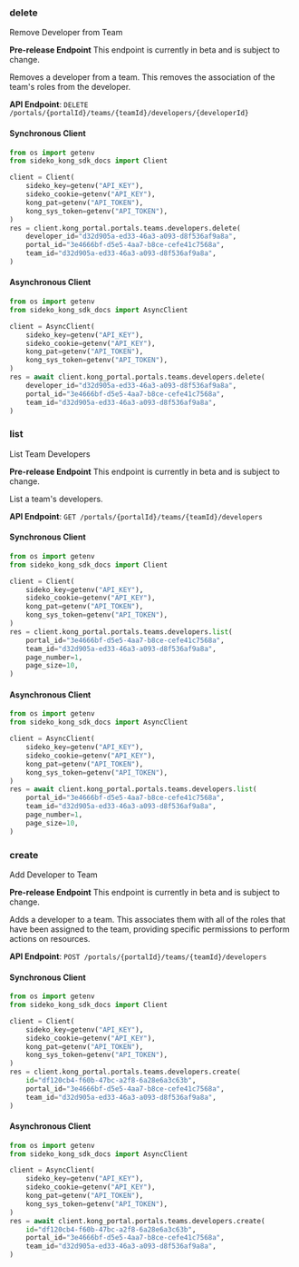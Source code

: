 
### delete <a name="delete"></a>
Remove Developer from Team

**Pre-release Endpoint**
This endpoint is currently in beta and is subject to change.

Removes a developer from a team. This removes the association of the team's roles from the developer.

**API Endpoint**: `DELETE /portals/{portalId}/teams/{teamId}/developers/{developerId}`

#### Synchronous Client

```python
from os import getenv
from sideko_kong_sdk_docs import Client

client = Client(
    sideko_key=getenv("API_KEY"),
    sideko_cookie=getenv("API_KEY"),
    kong_pat=getenv("API_TOKEN"),
    kong_sys_token=getenv("API_TOKEN"),
)
res = client.kong_portal.portals.teams.developers.delete(
    developer_id="d32d905a-ed33-46a3-a093-d8f536af9a8a",
    portal_id="3e4666bf-d5e5-4aa7-b8ce-cefe41c7568a",
    team_id="d32d905a-ed33-46a3-a093-d8f536af9a8a",
)
```

#### Asynchronous Client

```python
from os import getenv
from sideko_kong_sdk_docs import AsyncClient

client = AsyncClient(
    sideko_key=getenv("API_KEY"),
    sideko_cookie=getenv("API_KEY"),
    kong_pat=getenv("API_TOKEN"),
    kong_sys_token=getenv("API_TOKEN"),
)
res = await client.kong_portal.portals.teams.developers.delete(
    developer_id="d32d905a-ed33-46a3-a093-d8f536af9a8a",
    portal_id="3e4666bf-d5e5-4aa7-b8ce-cefe41c7568a",
    team_id="d32d905a-ed33-46a3-a093-d8f536af9a8a",
)
```

### list <a name="list"></a>
List Team Developers

**Pre-release Endpoint**
This endpoint is currently in beta and is subject to change.

List a team's developers.

**API Endpoint**: `GET /portals/{portalId}/teams/{teamId}/developers`

#### Synchronous Client

```python
from os import getenv
from sideko_kong_sdk_docs import Client

client = Client(
    sideko_key=getenv("API_KEY"),
    sideko_cookie=getenv("API_KEY"),
    kong_pat=getenv("API_TOKEN"),
    kong_sys_token=getenv("API_TOKEN"),
)
res = client.kong_portal.portals.teams.developers.list(
    portal_id="3e4666bf-d5e5-4aa7-b8ce-cefe41c7568a",
    team_id="d32d905a-ed33-46a3-a093-d8f536af9a8a",
    page_number=1,
    page_size=10,
)
```

#### Asynchronous Client

```python
from os import getenv
from sideko_kong_sdk_docs import AsyncClient

client = AsyncClient(
    sideko_key=getenv("API_KEY"),
    sideko_cookie=getenv("API_KEY"),
    kong_pat=getenv("API_TOKEN"),
    kong_sys_token=getenv("API_TOKEN"),
)
res = await client.kong_portal.portals.teams.developers.list(
    portal_id="3e4666bf-d5e5-4aa7-b8ce-cefe41c7568a",
    team_id="d32d905a-ed33-46a3-a093-d8f536af9a8a",
    page_number=1,
    page_size=10,
)
```

### create <a name="create"></a>
Add Developer to Team

**Pre-release Endpoint**
This endpoint is currently in beta and is subject to change.

Adds a developer to a team. This associates them with all of the roles that have been assigned to the team, providing specific permissions to perform actions on resources.

**API Endpoint**: `POST /portals/{portalId}/teams/{teamId}/developers`

#### Synchronous Client

```python
from os import getenv
from sideko_kong_sdk_docs import Client

client = Client(
    sideko_key=getenv("API_KEY"),
    sideko_cookie=getenv("API_KEY"),
    kong_pat=getenv("API_TOKEN"),
    kong_sys_token=getenv("API_TOKEN"),
)
res = client.kong_portal.portals.teams.developers.create(
    id="df120cb4-f60b-47bc-a2f8-6a28e6a3c63b",
    portal_id="3e4666bf-d5e5-4aa7-b8ce-cefe41c7568a",
    team_id="d32d905a-ed33-46a3-a093-d8f536af9a8a",
)
```

#### Asynchronous Client

```python
from os import getenv
from sideko_kong_sdk_docs import AsyncClient

client = AsyncClient(
    sideko_key=getenv("API_KEY"),
    sideko_cookie=getenv("API_KEY"),
    kong_pat=getenv("API_TOKEN"),
    kong_sys_token=getenv("API_TOKEN"),
)
res = await client.kong_portal.portals.teams.developers.create(
    id="df120cb4-f60b-47bc-a2f8-6a28e6a3c63b",
    portal_id="3e4666bf-d5e5-4aa7-b8ce-cefe41c7568a",
    team_id="d32d905a-ed33-46a3-a093-d8f536af9a8a",
)
```
